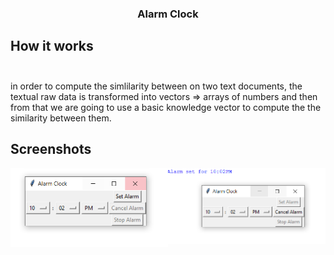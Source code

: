 <h3 align="center">Alarm Clock</h3>

## How it works <br><br>
in order to compute the simlilarity between on two text documents, the textual raw data is transformed into vectors => arrays of numbers and then from that we are going to use a basic knowledge vector to compute the the similarity between them.

## Screenshots
<img src="https://raw.githubusercontent.com/Anupreetadas/Alarm/main/assets/Capture1.PNG" width="50%" align="left" >
<img src="https://raw.githubusercontent.com/Anupreetadas/Alarm/main/assets/Capture2.PNG" width="50%" align="left" >



